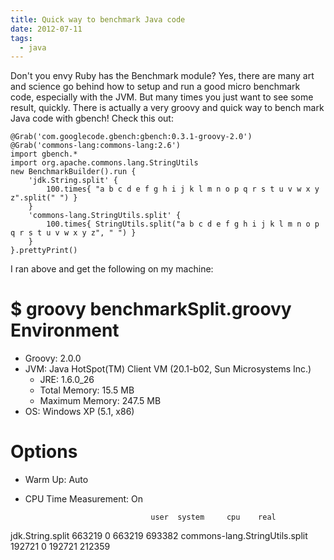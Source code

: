 ```yaml
---
title: Quick way to benchmark Java code
date: 2012-07-11
tags:
  - java
---
```

Don't you envy Ruby has the Benchmark module? Yes, there are many art and science go behind how to setup and run a good micro benchmark code, especially with the JVM. But many times you just want to see some result, quickly. There is actually a very groovy and quick way to bench mark Java code with gbench! Check this out:

     

    @Grab('com.googlecode.gbench:gbench:0.3.1-groovy-2.0')
    @Grab('commons-lang:commons-lang:2.6')
    import gbench.*
    import org.apache.commons.lang.StringUtils
    new BenchmarkBuilder().run {
        'jdk.String.split' {
            100.times{ "a b c d e f g h i j k l m n o p q r s t u v w x y z".split(" ") }
        }
        'commons-lang.StringUtils.split' {
            100.times{ StringUtils.split("a b c d e f g h i j k l m n o p q r s t u v w x y z", " ") }
        }
    }.prettyPrint()

I ran above and get the following on my machine:

$ groovy benchmarkSplit.groovy
Environment
===========
* Groovy: 2.0.0
* JVM: Java HotSpot(TM) Client VM (20.1-b02, Sun Microsystems Inc.)
    * JRE: 1.6.0_26
    * Total Memory: 15.5 MB
    * Maximum Memory: 247.5 MB
* OS: Windows XP (5.1, x86)

Options
=======
* Warm Up: Auto
* CPU Time Measurement: On

                                  user  system     cpu    real

jdk.String.split                663219       0  663219  693382
commons-lang.StringUtils.split  192721       0  192721  212359
